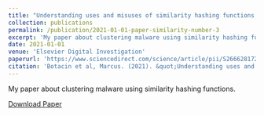 ```yaml
---
title: "Understanding uses and misuses of similarity hashing functions for malware detection and family clustering in actual scenarios"
collection: publications
permalink: /publication/2021-01-01-paper-similarity-number-3
excerpt: 'My paper about clustering malware using similarity hashing functions.'
date: 2021-01-01
venue: 'Elsevier Digital Investigation'
paperurl: 'https://www.sciencedirect.com/science/article/pii/S2666281721001281'
citation: 'Botacin et al, Marcus. (2021). &quot;Understanding uses and misuses of similarity hashing functions for malware detection and family clustering in actual scenarios.&quot; <i>Elsevier Comp&Sec</i>. 1(1).'
---
```

My paper about clustering malware using similarity hashing functions.

[Download Paper](https://marcusbotacin.github.io/files/marcus_similarity_hashing.pdf)

